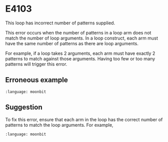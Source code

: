 # E4103

This loop has incorrect number of patterns supplied.

This error occurs when the number of patterns in a loop arm does not match the
number of loop arguments. In a loop construct, each arm must have the same
number of patterns as there are loop arguments.

For example, if a loop takes 2 arguments, each arm must have exactly 2 patterns
to match against those arguments. Having too few or too many patterns will
trigger this error.

## Erroneous example

```{literalinclude} /sources/error_codes/E4103_error/top.mbt
:language: moonbit
```

## Suggestion

To fix this error, ensure that each arm in the loop has the correct number of
patterns to match the loop arguments. For example,

```{literalinclude} /sources/error_codes/E4103_fixed/top.mbt
:language: moonbit
```
